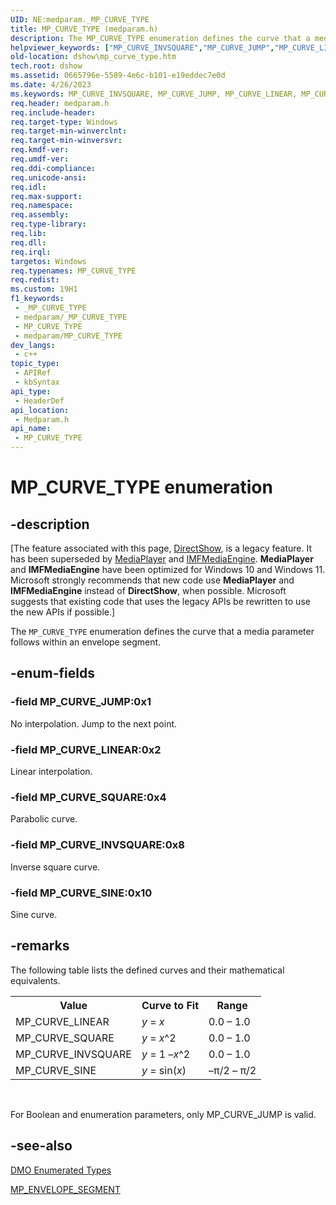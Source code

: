 ```yaml
---
UID: NE:medparam._MP_CURVE_TYPE
title: MP_CURVE_TYPE (medparam.h)
description: The MP_CURVE_TYPE enumeration defines the curve that a media parameter follows within an envelope segment.
helpviewer_keywords: ["MP_CURVE_INVSQUARE","MP_CURVE_JUMP","MP_CURVE_LINEAR","MP_CURVE_SINE","MP_CURVE_SQUARE","MP_CURVE_TYPE","MP_CURVE_TYPE","MP_CURVE_TYPE enumeration [DirectShow]","MP_CURVE_TYPEEnumeration","dshow.mp_curve_type","medparam/MP_CURVE_INVSQUARE","medparam/MP_CURVE_JUMP","medparam/MP_CURVE_LINEAR","medparam/MP_CURVE_SINE","medparam/MP_CURVE_SQUARE","medparam/MP_CURVE_TYPE"]
old-location: dshow\mp_curve_type.htm
tech.root: dshow
ms.assetid: 0665796e-5589-4e6c-b101-e19eddec7e0d
ms.date: 4/26/2023
ms.keywords: MP_CURVE_INVSQUARE, MP_CURVE_JUMP, MP_CURVE_LINEAR, MP_CURVE_SINE, MP_CURVE_SQUARE, MP_CURVE_TYPE, MP_CURVE_TYPE , MP_CURVE_TYPE enumeration [DirectShow], MP_CURVE_TYPEEnumeration, dshow.mp_curve_type, medparam/MP_CURVE_INVSQUARE, medparam/MP_CURVE_JUMP, medparam/MP_CURVE_LINEAR, medparam/MP_CURVE_SINE, medparam/MP_CURVE_SQUARE, medparam/MP_CURVE_TYPE
req.header: medparam.h
req.include-header: 
req.target-type: Windows
req.target-min-winverclnt: 
req.target-min-winversvr: 
req.kmdf-ver: 
req.umdf-ver: 
req.ddi-compliance: 
req.unicode-ansi: 
req.idl: 
req.max-support: 
req.namespace: 
req.assembly: 
req.type-library: 
req.lib: 
req.dll: 
req.irql: 
targetos: Windows
req.typenames: MP_CURVE_TYPE
req.redist: 
ms.custom: 19H1
f1_keywords:
 - _MP_CURVE_TYPE
 - medparam/_MP_CURVE_TYPE
 - MP_CURVE_TYPE
 - medparam/MP_CURVE_TYPE
dev_langs:
 - c++
topic_type:
 - APIRef
 - kbSyntax
api_type:
 - HeaderDef
api_location:
 - Medparam.h
api_name:
 - MP_CURVE_TYPE
---
```


# MP_CURVE_TYPE enumeration


## -description

\[The feature associated with this page, [DirectShow](/windows/win32/directshow/directshow), is a legacy feature. It has been superseded by [MediaPlayer](/uwp/api/Windows.Media.Playback.MediaPlayer) and [IMFMediaEngine](/windows/win32/api/mfmediaengine/nn-mfmediaengine-imfmediaengine). **MediaPlayer** and **IMFMediaEngine** have been optimized for Windows 10 and Windows 11. Microsoft strongly recommends that new code use **MediaPlayer** and **IMFMediaEngine** instead of **DirectShow**, when possible. Microsoft suggests that existing code that uses the legacy APIs be rewritten to use the new APIs if possible.\]

The <code>MP_CURVE_TYPE</code> enumeration defines the curve that a media parameter follows within an envelope segment.

## -enum-fields

### -field MP_CURVE_JUMP:0x1

No interpolation. Jump to the next point.

### -field MP_CURVE_LINEAR:0x2

Linear interpolation.

### -field MP_CURVE_SQUARE:0x4

Parabolic curve.

### -field MP_CURVE_INVSQUARE:0x8

Inverse square curve.

### -field MP_CURVE_SINE:0x10

Sine curve.

## -remarks

The following table lists the defined curves and their mathematical equivalents.

<table>
<tr>
<th>Value
            </th>
<th>Curve to Fit
            </th>
<th>Range
            </th>
</tr>
<tr>
<td>MP_CURVE_LINEAR</td>
<td><i>y</i> = <i>x</i></td>
<td>0.0 – 1.0</td>
</tr>
<tr>
<td>MP_CURVE_SQUARE</td>
<td><i>y</i> = <i>x</i>^2</td>
<td>0.0 – 1.0</td>
</tr>
<tr>
<td>MP_CURVE_INVSQUARE</td>
<td><i>y</i> = 1 –<i>x</i>^2</td>
<td>0.0 – 1.0</td>
</tr>
<tr>
<td>MP_CURVE_SINE</td>
<td><i>y</i> = sin(<i>x</i>)</td>
<td>–π/2 – π/2</td>
</tr>
</table>
 

For Boolean and enumeration parameters, only MP_CURVE_JUMP is valid.

## -see-also

<a href="/windows/desktop/DirectShow/dmo-enumerated-types">DMO Enumerated Types</a>



<a href="/previous-versions/windows/desktop/api/medparam/ns-medparam-mp_envelope_segment">MP_ENVELOPE_SEGMENT</a>
